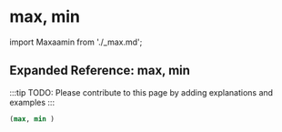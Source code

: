 # max, min

import Maxaamin from './_max.md';

<Maxaamin />

## Expanded Reference: max, min

:::tip
TODO: Please contribute to this page by adding explanations and examples
:::

```lisp
(max, min )
```
